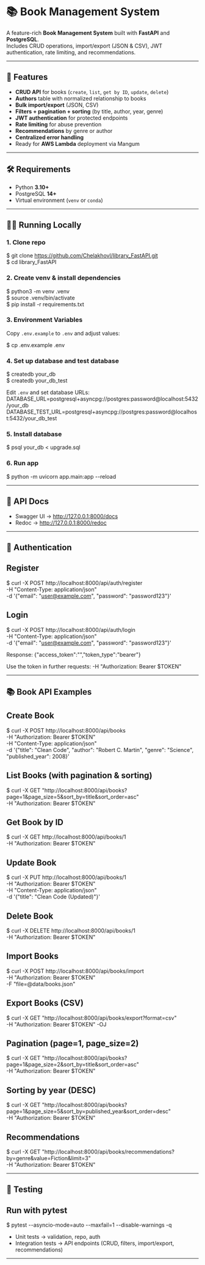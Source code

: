 # 📚 Book Management System

A feature-rich **Book Management System** built with **FastAPI** and **PostgreSQL**.  
Includes CRUD operations, import/export (JSON & CSV), JWT authentication, rate limiting, and recommendations.

---

## 🚀 Features

- **CRUD API** for books (`create`, `list`, `get by ID`, `update`, `delete`)  
- **Authors** table with normalized relationship to books  
- **Bulk import/export** (JSON, CSV)  
- **Filters + pagination + sorting** (by title, author, year, genre)  
- **JWT authentication** for protected endpoints  
- **Rate limiting** for abuse prevention  
- **Recommendations** by genre or author  
- **Centralized error handling**  
- Ready for **AWS Lambda** deployment via Mangum  

---

## 🛠️ Requirements

- Python **3.10+**  
- PostgreSQL **14+**  
- Virtual environment (`venv` or `conda`)  


---

## 🏃‍♂️ Running Locally

### 1. Clone repo

$ git clone https://github.com/Chelakhovl/library_FastAPI.git  
$ cd library_FastAPI  

### 2. Create venv & install dependencies

$ python3 -m venv .venv  
$ source .venv/bin/activate  
$ pip install -r requirements.txt  

### 3. Environment Variables

Copy `.env.example` to `.env` and adjust values:  

$ cp .env.example .env  



### 4. Set up database and test database

$ createdb your_db  
$ createdb your_db_test 

Edit `.env` and set database URLs: 
DATABASE_URL=postgresql+asyncpg://postgres:password@localhost:5432/your_db
DATABASE_TEST_URL=postgresql+asyncpg://postgres:password@localhost:5432/your_db_test 

### 5. Install database

$ psql your_db < upgrade.sql  

### 6. Run app

$ python -m uvicorn app.main:app --reload  

---

## 📖 API Docs
- Swagger UI → http://127.0.0.1:8000/docs  
- Redoc → http://127.0.0.1:8000/redoc  

---

## 🔑 Authentication

## Register
$ curl -X POST http://localhost:8000/api/auth/register \
  -H "Content-Type: application/json" \
  -d '{"email": "user@example.com", "password": "password123"}'

## Login
$ curl -X POST http://localhost:8000/api/auth/login \
  -H "Content-Type: application/json" \
  -d '{"email": "user@example.com", "password": "password123"}'

Response:
{"access_token":"<TOKEN>","token_type":"bearer"}

Use the token in further requests:
-H "Authorization: Bearer $TOKEN"

---

## 📚 Book API Examples

## Create Book
$ curl -X POST http://localhost:8000/api/books \
  -H "Authorization: Bearer $TOKEN" \
  -H "Content-Type: application/json" \
  -d '{"title": "Clean Code", "author": "Robert C. Martin", "genre": "Science", "published_year": 2008}'

## List Books (with pagination & sorting)
$ curl -X GET "http://localhost:8000/api/books?page=1&page_size=5&sort_by=title&sort_order=asc" \
  -H "Authorization: Bearer $TOKEN"

## Get Book by ID
$ curl -X GET http://localhost:8000/api/books/1 \
  -H "Authorization: Bearer $TOKEN"

## Update Book
$ curl -X PUT http://localhost:8000/api/books/1 \
  -H "Authorization: Bearer $TOKEN" \
  -H "Content-Type: application/json" \
  -d '{"title": "Clean Code (Updated)"}'

## Delete Book
$ curl -X DELETE http://localhost:8000/api/books/1 \
  -H "Authorization: Bearer $TOKEN"

## Import Books
$ curl -X POST http://localhost:8000/api/books/import \
  -H "Authorization: Bearer $TOKEN" \
  -F "file=@data/books.json"

## Export Books (CSV)
$ curl -X GET "http://localhost:8000/api/books/export?format=csv" \
  -H "Authorization: Bearer $TOKEN" -OJ

## Pagination (page=1, page_size=2)
$ curl -X GET "http://localhost:8000/api/books?page=1&page_size=2&sort_by=title&sort_order=asc" \
  -H "Authorization: Bearer $TOKEN"

## Sorting by year (DESC)
$ curl -X GET "http://localhost:8000/api/books?page=1&page_size=5&sort_by=published_year&sort_order=desc" \
  -H "Authorization: Bearer $TOKEN"

## Recommendations
$ curl -X GET "http://localhost:8000/api/books/recommendations?by=genre&value=Fiction&limit=3" \
  -H "Authorization: Bearer $TOKEN"

---

## 🧪 Testing

## Run with pytest
$ pytest --asyncio-mode=auto --maxfail=1 --disable-warnings -q

- Unit tests → validation, repo, auth  
- Integration tests → API endpoints (CRUD, filters, import/export, recommendations)  

---